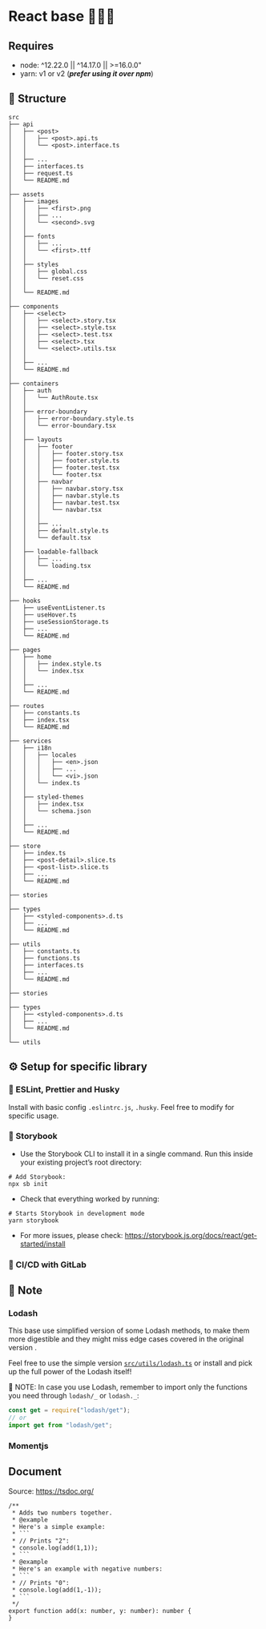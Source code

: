 # React base 👋👋👋

## Requires

- node: ^12.22.0 || ^14.17.0 || >=16.0.0"
- yarn: v1 or v2 (_**prefer using it over npm**_)

## 📂 Structure

```
src
├── api
│   ├── <post>
│   │   ├── <post>.api.ts
│   │   └── <post>.interface.ts
│   │
│   ├── ...
│   ├── interfaces.ts
│   ├── request.ts
│   └── README.md
│
├── assets
│   ├── images
│   │   ├── <first>.png
│   │   ├── ...
│   │   └── <second>.svg
│   │
│   ├── fonts
│   │   ├── ...
│   │   └── <first>.ttf
│   │
│   ├── styles
│   │   ├── global.css
│   │   └── reset.css
│   │
│   └── README.md
│
├── components
│   ├── <select>
│   │   ├── <select>.story.tsx
│   │   ├── <select>.style.tsx
│   │   ├── <select>.test.tsx
│   │   ├── <select>.tsx
│   │   └── <select>.utils.tsx
│   │
│   ├── ...
│   └── README.md
│
├── containers
│   ├── auth
│   │   └── AuthRoute.tsx
│   │
│   ├── error-boundary
│   │   ├── error-boundary.style.ts
│   │   └── error-boundary.tsx
│   │
│   ├── layouts
│   │   ├── footer
│   │   │   ├── footer.story.tsx
│   │   │   ├── footer.style.ts
│   │   │   ├── footer.test.tsx
│   │   │   └── footer.tsx
│   │   ├── navbar
│   │   │   ├── navbar.story.tsx
│   │   │   ├── navbar.style.ts
│   │   │   ├── navbar.test.tsx
│   │   │   └── navbar.tsx
│   │   │
│   │   ├── ...
│   │   ├── default.style.ts
│   │   └── default.tsx
│   │
│   ├── loadable-fallback
│   │   ├── ...
│   │   └── loading.tsx
│   │
│   ├── ...
│   └── README.md
│
├── hooks
│   ├── useEventListener.ts
│   ├── useHover.ts
│   ├── useSessionStorage.ts
│   ├── ...
│   └── README.md
│
├── pages
│   ├── home
│   │   ├── index.style.ts
│   │   └── index.tsx
│   │
│   ├── ...
│   └── README.md
│
├── routes
│   ├── constants.ts
│   ├── index.tsx
│   └── README.md
│
├── services
│   ├── i18n
│   │   ├── locales
│   │   │   ├── <en>.json
│   │   │   ├── ...
│   │   │   └── <vi>.json
│   │   └── index.ts
│   │
│   ├── styled-themes
│   │   ├── index.tsx
│   │   └── schema.json
│   │
│   ├── ...
│   └── README.md
│
├── store
│   ├── index.ts
│   ├── <post-detail>.slice.ts
│   ├── <post-list>.slice.ts
│   ├── ...
│   └── README.md
│
├── stories
│
├── types
│   ├── <styled-components>.d.ts
│   ├── ...
│   └── README.md
│
├── utils
│   ├── constants.ts
│   ├── functions.ts
│   ├── interfaces.ts
│   ├── ...
│   └── README.md
│
├── stories
│
├── types
│   ├── <styled-components>.d.ts
│   ├── ...
│   └── README.md
│
└── utils

```

## ⚙️ Setup for specific library

### 🔧 ESLint, Prettier and Husky

Install with basic config `.eslintrc.js`, `.husky`. Feel free to modify for specific usage.

### 🔧 Storybook

- Use the Storybook CLI to install it in a single command. Run this inside your existing project’s root directory:

```
# Add Storybook:
npx sb init
```

- Check that everything worked by running:

```
# Starts Storybook in development mode
yarn storybook
```

- For more issues, please check: https://storybook.js.org/docs/react/get-started/install

### 🔧 CI/CD with GitLab

## 🛑 Note

### Lodash

This base use simplified version of some Lodash methods, to make them more digestible and they might miss edge cases covered in the original version .

Feel free to use the simple version [`src/utils/lodash.ts`](src/utils/lodash.ts) or install and pick up the full power of the Lodash itself!

🚧 NOTE: In case you use Lodash, remember to import only the functions you need through `lodash/_` or `lodash._`:

```typescript
const get = require("lodash/get");
// or
import get from "lodash/get";
```

### Momentjs

## Document

Source: https://tsdoc.org/

````
/**
 * Adds two numbers together.
 * @example
 * Here's a simple example:
 * ```
 * // Prints "2":
 * console.log(add(1,1));
 * ```
 * @example
 * Here's an example with negative numbers:
 * ```
 * // Prints "0":
 * console.log(add(1,-1));
 * ```
 */
export function add(x: number, y: number): number {
}
````
